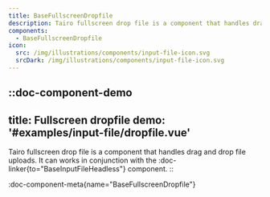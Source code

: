 ```yaml
---
title: BaseFullscreenDropfile
description: Tairo fullscreen drop file is a component that handles drag and drop file uploads. It works in conjunction with the `BaseInputFileHeadless` component.
components:
  - BaseFullscreenDropfile
icon:
  src: /img/illustrations/components/input-file-icon.svg
  srcDark: /img/illustrations/components/input-file-icon.svg
---
```


::doc-component-demo
---
title: Fullscreen dropfile
demo: '#examples/input-file/dropfile.vue'
---
Tairo fullscreen drop file is a component that handles drag and drop file uploads. It can works in conjunction with the :doc-linker{to="BaseInputFileHeadless"} component.
::

:doc-component-meta{name="BaseFullscreenDropfile"}